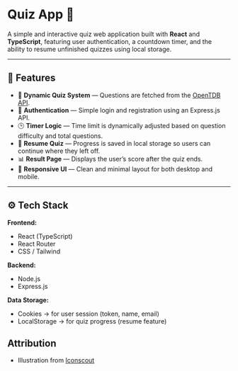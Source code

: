 # Quiz App 🎯

A simple and interactive quiz web application built with **React** and **TypeScript**, featuring user authentication, a countdown timer, and the ability to resume unfinished quizzes using local storage.

---

## 🚀 Features

- 🧠 **Dynamic Quiz System** — Questions are fetched from the [OpenTDB API](https://opentdb.com/).
- 🔐 **Authentication** — Simple login and registration using an Express.js API.
- 🕒 **Timer Logic** — Time limit is dynamically adjusted based on question difficulty and total questions.
- 💾 **Resume Quiz** — Progress is saved in local storage so users can continue where they left off.
- 📊 **Result Page** — Displays the user’s score after the quiz ends.
- 🎨 **Responsive UI** — Clean and minimal layout for both desktop and mobile.

---

## ⚙️ Tech Stack

**Frontend:**

- React (TypeScript)
- React Router
- CSS / Tailwind

**Backend:**

- Node.js
- Express.js

**Data Storage:**

- Cookies → for user session (token, name, email)
- LocalStorage → for quiz progress (resume feature)

## Attribution

- Illustration from [Iconscout](https://iconscout.com/contributors/woobrodesign)

